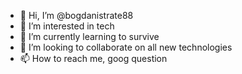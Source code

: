 - 👋 Hi, I’m @bogdanistrate88
- 👀 I’m interested in tech
- 🌱 I’m currently learning to survive
- 💞️ I’m looking to collaborate on all new technologies
- 📫 How to reach me, goog question

<!---
bogdanistrate88/bogdanistrate88 is a ✨ special ✨ repository because its `README.md` (this file) appears on your GitHub profile.
You can click the Preview link to take a look at your changes.
--->
